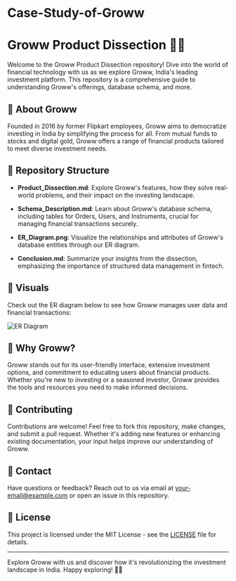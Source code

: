 # Case-Study-of-Groww
# Groww Product Dissection 🌱💸

Welcome to the Groww Product Dissection repository! Dive into the world of financial technology with us as we explore Groww, India's leading investment platform. This repository is a comprehensive guide to understanding Groww's offerings, database schema, and more.

## 🚀 About Groww

Founded in 2016 by former Flipkart employees, Groww aims to democratize investing in India by simplifying the process for all. From mutual funds to stocks and digital gold, Groww offers a range of financial products tailored to meet diverse investment needs.

## 📂 Repository Structure

- **Product_Dissection.md**: Explore Groww's features, how they solve real-world problems, and their impact on the investing landscape.
  
- **Schema_Description.md**: Learn about Groww's database schema, including tables for Orders, Users, and Instruments, crucial for managing financial transactions securely.

- **ER_Diagram.png**: Visualize the relationships and attributes of Groww's database entities through our ER diagram.

- **Conclusion.md**: Summarize your insights from the dissection, emphasizing the importance of structured data management in fintech.

## 🎨 Visuals

Check out the ER diagram below to see how Groww manages user data and financial transactions:

![ER Diagram](ER_Diagram.png)

## 🌟 Why Groww?

Groww stands out for its user-friendly interface, extensive investment options, and commitment to educating users about financial products. Whether you're new to investing or a seasoned investor, Groww provides the tools and resources you need to make informed decisions.

## 📝 Contributing

Contributions are welcome! Feel free to fork this repository, make changes, and submit a pull request. Whether it's adding new features or enhancing existing documentation, your input helps improve our understanding of Groww.

## 📧 Contact

Have questions or feedback? Reach out to us via email at [your-email@example.com](mailto:your-email@example.com) or open an issue in this repository.

## 📜 License

This project is licensed under the MIT License - see the [LICENSE](LICENSE) file for details.

---

Explore Groww with us and discover how it's revolutionizing the investment landscape in India. Happy exploring! 🌟💼
